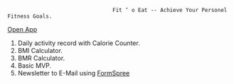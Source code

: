 
                                     Fit ‘ o Eat -- Achieve Your Personel Fitness Goals.
                                     
[Open App](https://fitnessplanner-tracker-app.herokuapp.com/)

                            
       
                            
  1. Daily activity record with Calorie Counter.
  2. BMI Calculator.
  3. BMR Calculator.
  4. Basic MVP.
  5. Newsletter to E-Mail using [FormSpree](https://formspree.io/)

                      
